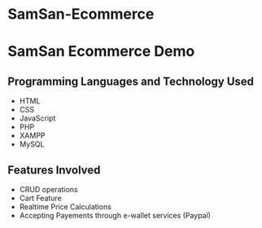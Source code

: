 # SamSan-Ecommerce

# SamSan Ecommerce Demo

## Programming Languages and Technology Used
- HTML
- CSS
- JavaScript
- PHP
- XAMPP
- MySQL

## Features Involved
- CRUD operations
- Cart Feature
- Realtime Price Calculations
- Accepting Payements through e-wallet services (Paypal)
